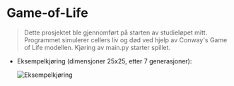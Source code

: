 # Game-of-Life
> Dette prosjektet ble gjennomført på starten av studieløpet mitt.
> Programmet simulerer cellers liv og død ved hjelp av Conway's Game of Life modellen.
> Kjøring av main.py starter spillet.
- Eksempelkjøring (dimensjoner 25x25, etter 7 generasjoner):  
  
  ![Eksempelkjøring](eksempelkjøring.PNG)
